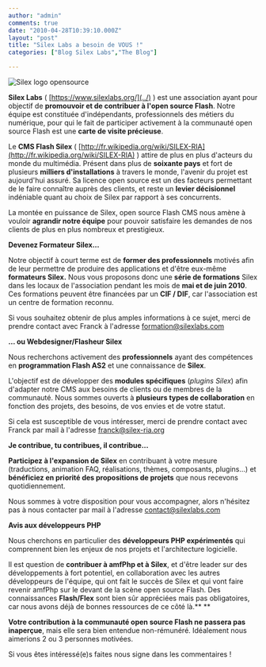 ```yaml
---
author: "admin"
comments: true
date: "2010-04-28T10:39:10.000Z"
layout: "post"
title: "Silex Labs a besoin de VOUS !"
categories: ["Blog Silex Labs","The Blog"]

---
```

![Silex logo opensource](https://www.silexlabs.org/wp-content/uploads/2010/04/silex_logo_opensource.jpg)



**Silex Labs** ( [https://www.silexlabs.org/](../) )   est une association ayant pour objectif de **promouvoir et de contribuer à l'open source Flash**. Notre équipe est constituée d'indépendants, professionnels des métiers du numérique, pour qui le fait de participer activement à la communauté open source Flash est une **carte de visite précieuse**.

Le **CMS Flash Silex** ( [http://fr.wikipedia.org/wiki/SILEX-RIA](http://fr.wikipedia.org/wiki/SILEX-RIA) ) attire   de plus en plus d'acteurs du monde du multimédia. Présent dans plus de **soixante pays** et fort de plusieurs **milliers d'installations** à travers le monde, l'avenir du projet est aujourd'hui assuré. Sa licence open source est un des facteurs permettant de le faire connaître auprès des clients, et reste un **levier décisionnel** indéniable quant au choix de Silex par rapport à ses concurrents.

La montée en puissance de Silex, open source Flash CMS nous amène à vouloir **agrandir notre équipe** pour pouvoir satisfaire les demandes de nos clients de plus en plus nombreux et prestigieux.

**Devenez Formateur Silex...**

Notre objectif à court terme est de **former des professionnels** motivés afin de leur permettre de produire des applications et d'être eux-même **formateurs Silex.** Nous vous proposons donc une **série de formations** Silex dans les locaux de l'association pendant les mois de **mai et de juin 2010**. Ces formations peuvent être financées par un **CIF / DIF**, car l'association est un centre de formation reconnu.

Si vous souhaitez obtenir de plus amples informations à ce sujet, merci de prendre contact avec Franck à l'adresse [formation@silexlabs.com](mailto:formation@silexlabs.com)

**… ou Webdesigner/Flasheur Silex**

Nous recherchons activement des **professionnels** ayant des compétences en **programmation Flash AS2** et une connaissance de **Silex**.

L'objectif est de développer des **modules spécifiques** (_plugins Silex_) afin d'adapter notre CMS aux besoins de clients ou de membres de la communauté. Nous sommes ouverts à **plusieurs types de collaboration** en fonction des projets, des besoins, de vos envies et de votre statut.

Si cela est susceptible de vous intéresser, merci de prendre contact avec Franck par mail à l'adresse [franck@silex-ria.org](mailto:franck@silex-ria.org)

**Je contribue, tu contribues, il contribue...**

**Participez à l'expansion de Silex** en contribuant à votre mesure (traductions, animation FAQ, réalisations, thèmes, composants, plugins...) et **bénéficiez en priorité des propositions de projets** que nous recevons quotidiennement.

Nous sommes à votre disposition pour vous accompagner, alors n'hésitez pas à nous contacter par mail à l'adresse [contact@silexlabs.com](mailto:contact@silexlabs.com)

**Avis aux développeurs PHP**

Nous cherchons en particulier des **développeurs PHP expérimentés** qui comprennent bien les enjeux de nos projets et l'architecture logicielle.

Il est question de **contribuer à amfPhp et à Silex**, et d'être leader sur des développements à fort potentiel, en collaboration avec les autres développeurs de l'équipe, qui ont fait le succès de Silex et qui vont faire revenir amfPhp sur le devant de la scène open source Flash. Des connaissances **Flash/Flex** sont bien sûr appréciées mais pas obligatoires, car nous avons déjà de bonnes ressources de ce côté là.** **

**Votre contribution à la communauté open source Flash ne passera pas inaperçue**, mais elle sera bien entendue non-rémunéré. Idéalement nous aimerions 2 ou 3 personnes motivées.

Si vous êtes intéressé(e)s faites nous signe dans les commentaires !


